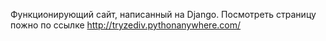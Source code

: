 Функционирующий сайт, написанный на Django.
Посмотреть страницу пожно по ссылке http://tryzediv.pythonanywhere.com/

